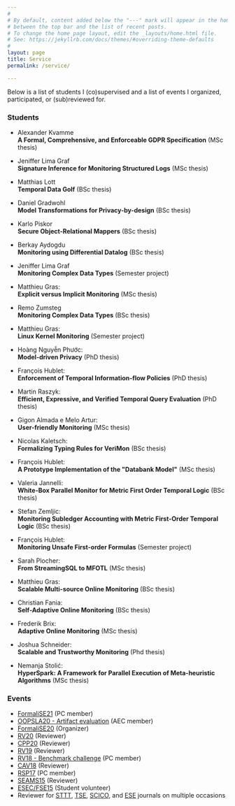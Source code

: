 ```yaml
---
#
# By default, content added below the "---" mark will appear in the home page
# between the top bar and the list of recent posts.
# To change the home page layout, edit the _layouts/home.html file.
# See: https://jekyllrb.com/docs/themes/#overriding-theme-defaults
#
layout: page 
title: Service
permalink: /service/

---
```


Below is a list of students I (co)supervised and a list of events I organized, participated, or (sub)reviewed for.

### Students 

- Alexander Kvamme <br>
  **A Formal, Comprehensive, and Enforceable GDPR Specification**
  (MSc thesis)

- Jeniffer Lima Graf <br>
  **Signature Inference for Monitoring Structured Logs**
  (MSc thesis)

- Matthias Lott <br>
  **Temporal Data Golf**
  (BSc thesis)

- Daniel Gradwohl <br>
  **Model Transformations for Privacy-by-design**
  (BSc thesis)

- Karlo Piskor <br>
  **Secure Object-Relational Mappers**
  (BSc thesis)

- Berkay Aydogdu <br>
  **Monitoring using Differential Datalog**
  (BSc thesis)

- Jeniffer Lima Graf <br>
  **Monitoring Complex Data Types**
  (Semester project)

- Matthieu Gras: <br>
  **Explicit versus Implicit Monitoring**
  (MSc thesis)

- Remo Zumsteg <br>
  **Monitoring Complex Data Types**
  (BSc thesis)

- Matthieu Gras: <br>
  **Linux Kernel Monitoring**
  (Semester project)

- Hoàng Nguyễn Phước: <br>
  **Model-driven Privacy**
  (PhD thesis) 

- François Hublet: <br>
  **Enforcement of Temporal Information-flow Policies**
  (PhD thesis) 
  
- Martin Raszyk: <br>
  **Efficient, Expressive, and Verified Temporal Query Evaluation**
  (PhD thesis)

- Gigon Almada e Melo Artur: <br>
  **User-friendly Monitoring**
  (MSc thesis)

- Nicolas Kaletsch: <br>
  **Formalizing Typing Rules for VeriMon**
  (BSc thesis)

- François Hublet: <br>
  **A Prototype Implementation of the "Databank Model"**
  (MSc thesis)

- Valeria Jannelli: <br>
  **White-Box Parallel Monitor for Metric First Order Temporal Logic**
  (BSc thesis)

- Stefan Zemljic: <br>
  **Monitoring Subledger Accounting with Metric First-Order Temporal Logic**
  (BSc thesis)

- François Hublet: <br>
  **Monitoring Unsafe First-order Formulas**
  (Semester project)

- Sarah Plocher: <br>
  **From StreamingSQL to MFOTL**
  (MSc thesis) 

- Matthieu Gras: <br>
  **Scalable Multi-source Online Monitoring**
  (BSc thesis)

- Christian Fania:  <br>
  **Self-Adaptive Online Monitoring**
  (BSc thesis)

- Frederik Brix: <br>
  **Adaptive Online Monitoring**
  (MSc thesis)

- Joshua Schneider:  <br>
  **Scalable and Trustworthy Monitoring**
  (Phd thesis)

- Nemanja Stolić: <br>
  **HyperSpark: A Framework for Parallel Execution of Meta-heuristic Algorithms**
  (MSc thesis)

### Events

- [FormaliSE21](https://www.formalise.org/) (PC member)
- [OOPSLA20 - Artifact evaluation](https://2020.splashcon.org/track/splash-2020-oopsla) (AEC member)
- [FormaliSE20](https://www.formalise.org/) (Organizer)
- [RV20](https://rv20.ait.ac.at/) (Reviewer)
- [CPP20](https://popl20.sigplan.org/home/CPP-2020) (Reviewer) 
- [RV19](https://www.react.uni-saarland.de/rv2019/pc.html) (Reviewer)
- [RV18 - Benchmark challenge](https://www.springer.com/gp/book/9783030037680) (PC member)
- [CAV18](http://cavconference.org/2018/) (Reviewer)
- [RSP17](https://www.w3.org/community/rsp/rsp-workshop-2017/) (PC member)
- [SEAMS15](http://www.disim.univaq.it/seams2015/) (Reviewer)
- [ESEC/FSE15](http://esec-fse15.dei.polimi.it/) (Student volunteer)
- Reviewer for [STTT](https://www.springer.com/journal/10009), [TSE](https://www.computer.org/csdl/journal/ts), [SCICO](https://www.journals.elsevier.com/science-of-computer-programming), and [ESE](https://www.springer.com/journal/10664) journals on multiple occasions

